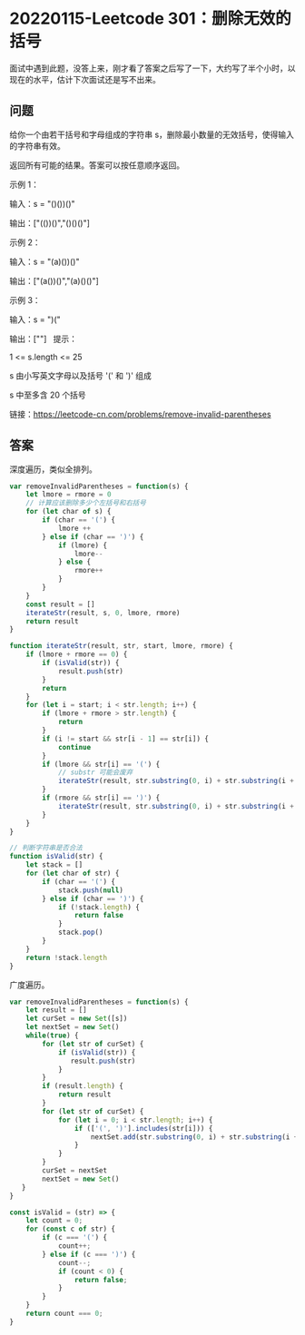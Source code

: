 # 20220115-Leetcode 301：删除无效的括号

面试中遇到此题，没答上来，刚才看了答案之后写了一下，大约写了半个小时，以现在的水平，估计下次面试还是写不出来。

## 问题

给你一个由若干括号和字母组成的字符串 s，删除最小数量的无效括号，使得输入的字符串有效。

返回所有可能的结果。答案可以按任意顺序返回。

示例 1：

输入：s = "()())()"

输出：["(())()","()()()"]

示例 2：

输入：s = "(a)())()"

输出：["(a())()","(a)()()"]

示例 3：

输入：s = ")("

输出：[""]
 
提示：

1 <= s.length <= 25

s 由小写英文字母以及括号 '(' 和 ')' 组成

s 中至多含 20 个括号

链接：https://leetcode-cn.com/problems/remove-invalid-parentheses

## 答案

深度遍历，类似全排列。

```JavaScript
var removeInvalidParentheses = function(s) {
    let lmore = rmore = 0
    // 计算应该删除多少个左括号和右括号
    for (let char of s) {
        if (char == '(') {
            lmore ++
        } else if (char == ')') {
            if (lmore) {
                lmore--
            } else {
                rmore++
            }
        }
    }
    const result = []
    iterateStr(result, s, 0, lmore, rmore)
    return result
}

function iterateStr(result, str, start, lmore, rmore) {
    if (lmore + rmore == 0) {
        if (isValid(str)) {
            result.push(str)
        }
        return
    }
    for (let i = start; i < str.length; i++) {
        if (lmore + rmore > str.length) {
            return
        }
        if (i != start && str[i - 1] == str[i]) {
            continue
        }
        if (lmore && str[i] == '(') {
        	// substr 可能会废弃
            iterateStr(result, str.substring(0, i) + str.substring(i + 1), i, lmore - 1, rmore)
        }
        if (rmore && str[i] == ')') {
            iterateStr(result, str.substring(0, i) + str.substring(i + 1), i, lmore, rmore - 1)
        }
    }
}

// 判断字符串是否合法
function isValid(str) {
    let stack = []
    for (let char of str) {
        if (char == '(') {
            stack.push(null)
        } else if (char == ')') {
            if (!stack.length) {
                return false
            }
            stack.pop()
        }
    }
    return !stack.length
}
```

广度遍历。

```JavaScript
var removeInvalidParentheses = function(s) {
    let result = []
    let curSet = new Set([s])
    let nextSet = new Set()
    while(true) {
        for (let str of curSet) {
            if (isValid(str)) {
               result.push(str)
            }
        }
        if (result.length) {
            return result
        }
        for (let str of curSet) {
            for (let i = 0; i < str.length; i++) {
                if (['(', ')'].includes(str[i])) {
                    nextSet.add(str.substring(0, i) + str.substring(i + 1))
                }
            }
        }
        curSet = nextSet
        nextSet = new Set()
   }
}

const isValid = (str) => {
    let count = 0;
    for (const c of str) {
        if (c === '(') {
            count++;
        } else if (c === ')') {
            count--;
            if (count < 0) {
                return false;
            }
        }
    }
    return count === 0;
}
```

















